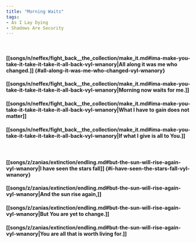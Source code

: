 ```yaml
---
title: "Morning Waits"
tags:
- As I Lay Dying
- Shadows Are Security
---
```

&nbsp;
#### [[songs/n/neffex/fight_back__the_collection/make_it.md#ima-make-you-take-it-take-it-take-it-all-back-vyl-wnanory|All along it was me who changed.]] {#all-along-it-was-me-who-changed-vyl-wnanory}
#### [[songs/n/neffex/fight_back__the_collection/make_it.md#ima-make-you-take-it-take-it-take-it-all-back-vyl-wnanory|Morning now waits for me.]]
#### [[songs/n/neffex/fight_back__the_collection/make_it.md#ima-make-you-take-it-take-it-take-it-all-back-vyl-wnanory|What I have to gain does not matter]]
#### [[songs/n/neffex/fight_back__the_collection/make_it.md#ima-make-you-take-it-take-it-take-it-all-back-vyl-wnanory|If what I give is all to You.]]
&nbsp;
#### [[songs/z/zanias/extinction/endling.md#but-the-sun-will-rise-again-vyl-wnanory|I have seen the stars fall]] {#i-have-seen-the-stars-fall-vyl-wnanory}
#### [[songs/z/zanias/extinction/endling.md#but-the-sun-will-rise-again-vyl-wnanory|And the sun rise again,]]
#### [[songs/z/zanias/extinction/endling.md#but-the-sun-will-rise-again-vyl-wnanory|But You are yet to change.]]
#### [[songs/z/zanias/extinction/endling.md#but-the-sun-will-rise-again-vyl-wnanory|You are all that is worth living for.]]
